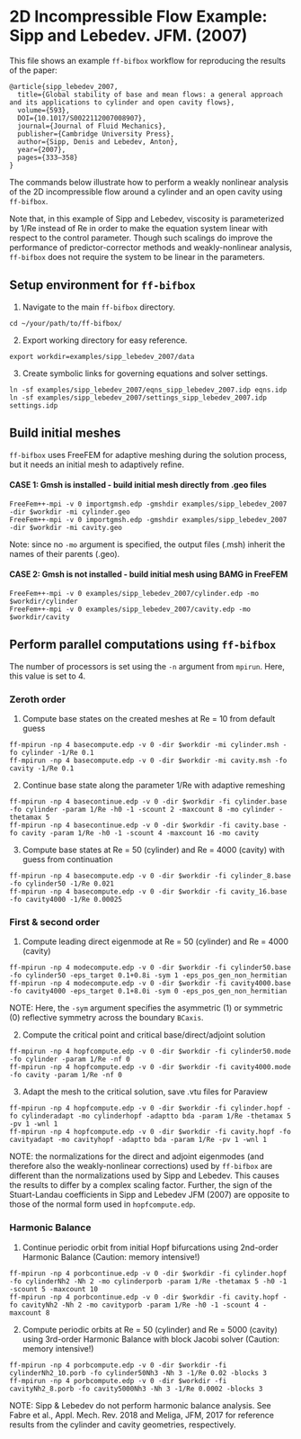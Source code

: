 # 2D Incompressible Flow Example: Sipp and Lebedev. JFM. (2007)
This file shows an example `ff-bifbox` workflow for reproducing the results of the paper:
```
@article{sipp_lebedev_2007,
  title={Global stability of base and mean flows: a general approach and its applications to cylinder and open cavity flows},
  volume={593},
  DOI={10.1017/S0022112007008907},
  journal={Journal of Fluid Mechanics},
  publisher={Cambridge University Press},
  author={Sipp, Denis and Lebedev, Anton},
  year={2007},
  pages={333–358}
}
```
The commands below illustrate how to perform a weakly nonlinear analysis of the 2D incompressible flow around a cylinder and an open cavity using `ff-bifbox`.

Note that, in this example of Sipp and Lebedev, viscosity is parameterized by 1/Re instead of Re in order to make the equation system linear with respect to the control parameter. Though such scalings do improve the performance of predictor-corrector methods and weakly-nonlinear analysis, `ff-bifbox` does not require the system to be linear in the parameters.

## Setup environment for `ff-bifbox`
1. Navigate to the main `ff-bifbox` directory.
```
cd ~/your/path/to/ff-bifbox/
```
2. Export working directory for easy reference.
```
export workdir=examples/sipp_lebedev_2007/data
```
3. Create symbolic links for governing equations and solver settings.
```
ln -sf examples/sipp_lebedev_2007/eqns_sipp_lebedev_2007.idp eqns.idp
ln -sf examples/sipp_lebedev_2007/settings_sipp_lebedev_2007.idp settings.idp
```

## Build initial meshes
`ff-bifbox` uses FreeFEM for adaptive meshing during the solution process, but it needs an initial mesh to adaptively refine.
#### CASE 1: Gmsh is installed - build initial mesh directly from .geo files
```
FreeFem++-mpi -v 0 importgmsh.edp -gmshdir examples/sipp_lebedev_2007 -dir $workdir -mi cylinder.geo
FreeFem++-mpi -v 0 importgmsh.edp -gmshdir examples/sipp_lebedev_2007 -dir $workdir -mi cavity.geo
```
Note: since no `-mo` argument is specified, the output files (.msh) inherit the names of their parents (.geo).
#### CASE 2: Gmsh is not installed - build initial mesh using BAMG in FreeFEM
```
FreeFem++-mpi -v 0 examples/sipp_lebedev_2007/cylinder.edp -mo $workdir/cylinder
FreeFem++-mpi -v 0 examples/sipp_lebedev_2007/cavity.edp -mo $workdir/cavity
```

## Perform parallel computations using `ff-bifbox`
The number of processors is set using the `-n` argument from `mpirun`. Here, this value is set to 4.
### Zeroth order
1. Compute base states on the created meshes at Re = 10 from default guess
```
ff-mpirun -np 4 basecompute.edp -v 0 -dir $workdir -mi cylinder.msh -fo cylinder -1/Re 0.1
ff-mpirun -np 4 basecompute.edp -v 0 -dir $workdir -mi cavity.msh -fo cavity -1/Re 0.1
```

2. Continue base state along the parameter 1/Re with adaptive remeshing
```
ff-mpirun -np 4 basecontinue.edp -v 0 -dir $workdir -fi cylinder.base -fo cylinder -param 1/Re -h0 -1 -scount 2 -maxcount 8 -mo cylinder -thetamax 5
ff-mpirun -np 4 basecontinue.edp -v 0 -dir $workdir -fi cavity.base -fo cavity -param 1/Re -h0 -1 -scount 4 -maxcount 16 -mo cavity
```

3. Compute base states at Re = 50 (cylinder) and Re = 4000 (cavity) with guess from continuation
```
ff-mpirun -np 4 basecompute.edp -v 0 -dir $workdir -fi cylinder_8.base -fo cylinder50 -1/Re 0.021
ff-mpirun -np 4 basecompute.edp -v 0 -dir $workdir -fi cavity_16.base -fo cavity4000 -1/Re 0.00025
```

### First & second order
1. Compute leading direct eigenmode at Re = 50 (cylinder) and Re = 4000 (cavity)
```
ff-mpirun -np 4 modecompute.edp -v 0 -dir $workdir -fi cylinder50.base -fo cylinder50 -eps_target 0.1+0.8i -sym 1 -eps_pos_gen_non_hermitian
ff-mpirun -np 4 modecompute.edp -v 0 -dir $workdir -fi cavity4000.base -fo cavity4000 -eps_target 0.1+8.0i -sym 0 -eps_pos_gen_non_hermitian
```
NOTE: Here, the `-sym` argument specifies the asymmetric (1) or symmetric (0) reflective symmetry across the boundary `BCaxis`.

2. Compute the critical point and critical base/direct/adjoint solution
```
ff-mpirun -np 4 hopfcompute.edp -v 0 -dir $workdir -fi cylinder50.mode -fo cylinder -param 1/Re -nf 0
ff-mpirun -np 4 hopfcompute.edp -v 0 -dir $workdir -fi cavity4000.mode -fo cavity -param 1/Re -nf 0
```

3. Adapt the mesh to the critical solution, save .vtu files for Paraview
```
ff-mpirun -np 4 hopfcompute.edp -v 0 -dir $workdir -fi cylinder.hopf -fo cylinderadapt -mo cylinderhopf -adaptto bda -param 1/Re -thetamax 5 -pv 1 -wnl 1 
ff-mpirun -np 4 hopfcompute.edp -v 0 -dir $workdir -fi cavity.hopf -fo cavityadapt -mo cavityhopf -adaptto bda -param 1/Re -pv 1 -wnl 1
```
NOTE: the normalizations for the direct and adjoint eigenmodes (and therefore also the weakly-nonlinear corrections) used by `ff-bifbox` are different than the normalizations used by Sipp and Lebedev. This causes the results to differ by a complex scaling factor. Further, the sign of the Stuart-Landau coefficients in Sipp and Lebedev JFM (2007) are opposite to those of the normal form used in `hopfcompute.edp`.


### Harmonic Balance
1. Continue periodic orbit from initial Hopf bifurcations using 2nd-order Harmonic Balance (Caution: memory intensive!)
```
ff-mpirun -np 4 porbcontinue.edp -v 0 -dir $workdir -fi cylinder.hopf -fo cylinderNh2 -Nh 2 -mo cylinderporb -param 1/Re -thetamax 5 -h0 -1 -scount 5 -maxcount 10
ff-mpirun -np 4 porbcontinue.edp -v 0 -dir $workdir -fi cavity.hopf -fo cavityNh2 -Nh 2 -mo cavityporb -param 1/Re -h0 -1 -scount 4 -maxcount 8
```

2. Compute periodic orbits at Re = 50 (cylinder) and Re = 5000 (cavity) using 3rd-order Harmonic Balance with block Jacobi solver (Caution: memory intensive!)
```
ff-mpirun -np 4 porbcompute.edp -v 0 -dir $workdir -fi cylinderNh2_10.porb -fo cylinder50Nh3 -Nh 3 -1/Re 0.02 -blocks 3
ff-mpirun -np 4 porbcompute.edp -v 0 -dir $workdir -fi cavityNh2_8.porb -fo cavity5000Nh3 -Nh 3 -1/Re 0.0002 -blocks 3
```
NOTE: Sipp & Lebedev do not perform harmonic balance analysis. See Fabre et al., Appl. Mech. Rev. 2018 and Meliga, JFM, 2017 for reference results from the cylinder and cavity geometries, respectively.